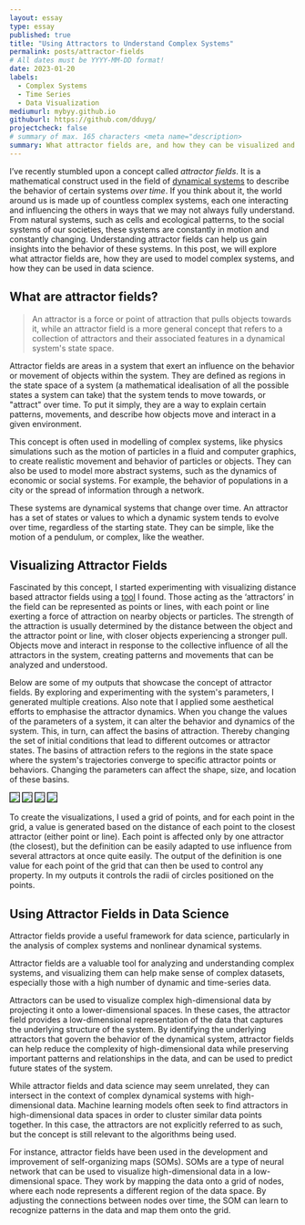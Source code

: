 ```yaml
---
layout: essay
type: essay
published: true
title: "Using Attractors to Understand Complex Systems"
permalink: posts/attractor-fields
# All dates must be YYYY-MM-DD format!
date: 2023-01-20
labels:
  - Complex Systems
  - Time Series
  - Data Visualization
mediumurl: mybyy.github.io
githuburl: https://github.com/dduyg/
projectcheck: false
# summary of max. 165 characters <meta name="description>
summary: What attractor fields are, and how they can be visualized and applied in data science to understand complex datasets.
---
```


I’ve recently stumbled upon a concept called *attractor fields*. It is a mathematical construct used in the field of <a href="https://en.m.wikipedia.org/wiki/Dynamical_systems_theory" target="_blank" class="lined">dynamical systems</a> to describe the behavior of certain systems *over time*. If you think about it, the world around us is made up of countless complex systems, each one interacting and influencing the others in ways that we may not always fully understand. From natural systems, such as cells and ecological patterns, to the social systems of our societies, these systems are constantly in motion and constantly changing. Understanding attractor fields can help us gain insights into the behavior of these systems. In this post, we will explore what attractor fields are, how they are used to model complex systems, and how they can be used in data science.

## What are attractor fields? 

> An attractor is a force or point of attraction that pulls objects towards it, while an attractor field is a more general concept that refers to a collection of attractors and their associated features in a dynamical system's state space.

Attractor fields are areas in a system that exert an influence on the behavior or movement of objects within the system. They are defined as regions in the state space of a system (a mathematical idealisation of all the possible states a system can take) that the system tends to move towards, or "attract" over time. To put it simply, they are a way to explain certain patterns, movements, and describe how objects move and interact in a given environment.

This concept is often used in modelling of complex systems, like physics simulations such as the motion of particles in a fluid and computer graphics, to create realistic movement and behavior of particles or objects. They can also be used to model more abstract systems, such as the dynamics of economic or social systems. For example, the behavior of populations in a city or the spread of information through a network.

These systems are dynamical systems that change over time. An attractor has a set of states or values to which a dynamic system tends to evolve over time, regardless of the starting state. They can be simple, like the motion of a pendulum, or complex, like the weather.

## Visualizing Attractor Fields

Fascinated by this concept, I started experimenting with visualizing distance based attractor fields using a <a href="https://object-e.net/tools/attractorfields-tools-gh" target="_blank" class="lined">tool</a> I found. Those acting as the ‘attractors’ in the field can be represented as points or lines, with each point or line exerting a force of attraction on nearby objects or particles. The strength of the attraction is usually determined by the distance between the object and the attractor point or line, with closer objects experiencing a stronger pull. Objects move and interact in response to the collective influence of all the attractors in the system, creating patterns and movements that can be analyzed and understood.

Below are some of my outputs that showcase the concept of attractor fields. By exploring and experimenting with the system's parameters, I generated multiple creations. Also note that I applied some aesthetical efforts to emphasise the attractor dynamics. When you change the values of the parameters of a system, it can alter the behavior and dynamics of the system. This, in turn, can affect the basins of attraction. Thereby changing the set of initial conditions that lead to different outcomes or attractor states. The basins of attraction refers to the regions in the state space where the system's trajectories converge to specific attractor points or behaviors. Changing the parameters can affect the shape, size, and location of these basins.

<div class="ui small images">
  <img class="ui image" src="/images/attractorfields1.png" style="border: 1px solid black;">
  <img class="ui image" src="/images/attractorfields4.jpg" style="border: 1px solid black;">
  <img class="ui image" src="/images/attractorfields2.png" style="border: 1px solid black;">
  <img class="ui image" src="/images/attractorfields3.png" style="border: 1px solid black;">
</div>

<div class="ui secondary segment">
  <p>To create the visualizations, I used a grid of points, and for each point in the grid, a value is generated based on the distance of each point to the closest attractor (either point or line). Each point is affected only by one attractor (the closest), but the definition can be easily adapted to use influence from several attractors at once quite easily. The output of the definition is one value for each point of the grid that can then be used to control any property. In my outputs it controls the radii of circles positioned on the points.</p></div>

## Using Attractor Fields in Data Science

Attractor fields provide a useful framework for data science, particularly in the analysis of complex systems and nonlinear dynamical systems.

Attractor fields are a valuable tool for analyzing and understanding complex systems, and visualizing them can help make sense of complex datasets, especially those with a high number of dynamic and time-series data. 

Attractors can be used to visualize complex high-dimensional data by projecting it onto a lower-dimensional spaces. In these cases, the attractor field provides a low-dimensional representation of the data that captures the underlying structure of the system. By identifying the underlying attractors that govern the behavior of the dynamical system, attractor fields can help reduce the complexity of high-dimensional data while preserving important patterns and relationships in the data, and can be used to predict future states of the system.

While attractor fields and data science may seem unrelated, they can intersect in the context of complex dynamical systems with high-dimensional data. Machine learning models often seek to find attractors in high-dimensional data spaces in order to cluster similar data points together. In this case, the attractors are not explicitly referred to as such, but the concept is still relevant to the algorithms being used.

For instance, attractor fields have been used in the development and improvement of self-organizing maps (SOMs). SOMs are a type of neural network that can be used to visualize high-dimensional data in a low-dimensional space. They work by mapping the data onto a grid of nodes, where each node represents a different region of the data space. By adjusting the connections between nodes over time, the SOM can learn to recognize patterns in the data and map them onto the grid.
